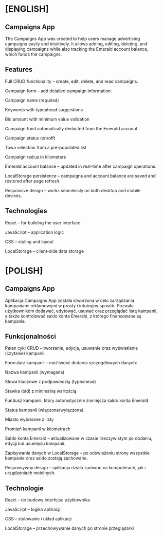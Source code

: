 # [ENGLISH]

## Campaigns App
The Campaigns App was created to help users manage advertising campaigns easily and intuitively. It allows adding, editing, deleting, and displaying campaigns while also tracking the Emerald account balance, which funds the campaigns.

## Features
Full CRUD functionality – create, edit, delete, and read campaigns.

Campaign form – add detailed campaign information:

Campaign name (required)

Keywords with typeahead suggestions

Bid amount with minimum value validation

Campaign fund automatically deducted from the Emerald account

Campaign status (on/off)

Town selection from a pre-populated list

Campaign radius in kilometers

Emerald account balance – updated in real-time after campaign operations.

LocalStorage persistence – campaigns and account balance are saved and restored after page refresh.

Responsive design – works seamlessly on both desktop and mobile devices.

## Technologies
React – for building the user interface

JavaScript – application logic

CSS – styling and layout

LocalStorage – client-side data storage


# [POLISH]
## Campaigns App
Aplikacja Campaigns App została stworzona w celu zarządzania kampaniami reklamowymi w prosty i intuicyjny sposób. Pozwala użytkownikom dodawać, edytować, usuwać oraz przeglądać listę kampanii, a także kontrolować saldo konta Emerald, z którego finansowane są kampanie.

## Funkcjonalności
Pełen cykl CRUD – tworzenie, edycja, usuwanie oraz wyświetlanie (czytanie) kampanii.

Formularz kampanii – możliwość dodania szczegółowych danych:

Nazwa kampanii (wymagana)

Słowa kluczowe z podpowiedzią (typeahead)

Stawka (bid) z minimalną wartością

Fundusz kampanii, który automatycznie zmniejsza saldo konta Emerald

Status kampanii (włączona/wyłączona)

Miasto wybierane z listy

Promień kampanii w kilometrach

Saldo konta Emerald – aktualizowane w czasie rzeczywistym po dodaniu, edycji lub usunięciu kampanii.

Zapisywanie danych w LocalStorage – po odświeżeniu strony wszystkie kampanie oraz saldo zostają zachowane.

Responsywny design – aplikacja działa zarówno na komputerach, jak i urządzeniach mobilnych.

## Technologie
React – do budowy interfejsu użytkownika

JavaScript – logika aplikacji

CSS – stylowanie i układ aplikacji

LocalStorage – przechowywanie danych po stronie przeglądarki
